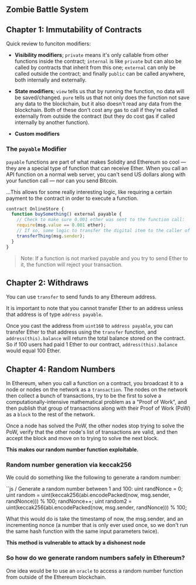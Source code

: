 ## Zombie Battle System

## Chapter 1: Immutability of Contracts

Quick review to funciton modifiers:

- **Visibility modifiers**; `private` means it's only callable from other functions inside the contract; `internal` is like `private` but can also be called by contracts that inherit from this one; `external` can only be called outside the contract; and finally `public` can be called anywhere, both internally and externally.

- **State modifiers**; `view` tells us that by running the function, no data will be saved/changed. `pure` tells us that not only does the function not save any data to the blockchain, but it also doesn't read any data from the blockchain. Both of these don't cost any gas to call if they're called externally from outside the contract (but they do cost gas if called internally by another function).

- **Custom modifiers**

### The `payable` Modifier

`payable` functions are part of what makes Solidity and Ethereum so cool — they are a special type of function that can receive Ether. When you call an API function on a normal web server, you can't send US dollars along with your function call — nor can you send Bitcoin.

...This allows for some really interesting logic, like requiring a certain payment to the contract in order to execute a function.

```js
contract OnlineStore {
  function buySomething() external payable {
    // Check to make sure 0.001 ether was sent to the function call:
    require(msg.value == 0.001 ether);
    // If so, some logic to transfer the digital item to the caller of the function:
    transferThing(msg.sender);
  }
}
```

> Note: If a function is not marked payable and you try to send Ether to it, the function will reject your transaction.

## Chapter 2: Withdraws

You can use `transfer` to send funds to any Ethereum address.

It is important to note that you cannot transfer Ether to an address unless that address is of type `address payable`.

Once you cast the address from `uint160` to `address payable`, you can transfer Ether to that address using the `transfer` function, and `address(this).balance` will return the total balance stored on the contract. So if 100 users had paid 1 Ether to our contract, `address(this).balance` would equal 100 Ether.

## Chapter 4: Random Numbers

In Ethereum, when you call a function on a contract, you broadcast it to a node or nodes on the network as a `transaction`. The nodes on the network then collect a bunch of transactions, try to be the first to solve a computationally-intensive mathematical problem as a "Proof of Work", and then publish that group of transactions along with their Proof of Work (PoW) as a `block` to the rest of the network.

Once a node has solved the PoW, the other nodes stop trying to solve the PoW, verify that the other node's list of transactions are valid, and then accept the block and move on to trying to solve the next block.

**This makes our random number function exploitable.**

### Random number generation via keccak256

We could do something like the following to generate a random number:

``js
/ Generate a random number between 1 and 100:
uint randNonce = 0;
uint random = uint(keccak256(abi.encodePacked(now, msg.sender, randNonce))) % 100;
randNonce++;
uint random2 = uint(keccak256(abi.encodePacked(now, msg.sender, randNonce))) % 100;

What this would do is take the timestamp of now, the msg.sender, and an incrementing nonce (a number that is only ever used once, so we don't run the same hash function with the same input parameters twice).

**This method is vulnerable to attack by a dishonest node**

### So how do we generate random numbers safely in Ethereum?

One idea would be to use an `oracle` to access a random number function from outside of the Ethereum blockchain.
